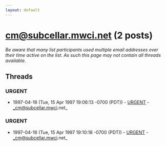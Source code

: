 ```yaml
---
layout: default
---
```


# cm@subcellar.mwci.net (2 posts)

_Be aware that many list participants used multiple email addresses over their time active on the list. As such this page may not contain all threads available._

## Threads

### URGENT
+ 1997-04-16 (Tue, 15 Apr 1997 19:06:13 -0700 (PDT)) - [URGENT](/archive/1997/04/60cdb5d78bb4635d7501cb22638bc24666a5c9985c99563bf867e9be6026d4bd) - _cm@subcellar.mwci.net_

### URGENT
+ 1997-04-16 (Tue, 15 Apr 1997 19:10:18 -0700 (PDT)) - [URGENT](/archive/1997/04/e829b013dd6eab47908a6fb3aa1b2c0c1b55c35ec1fe1d5dd5cbb0087e074aee) - _cm@subcellar.mwci.net_

